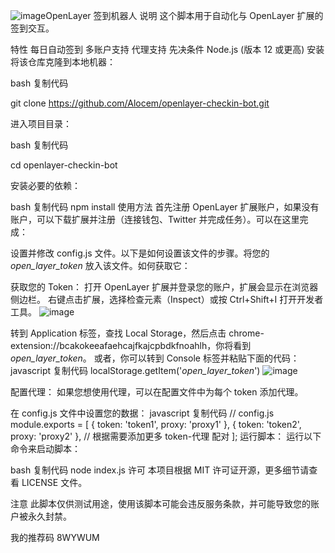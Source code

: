![image](https://github.com/user-attachments/assets/56302ff2-5ee3-488c-8b39-66bfc26dddf2)OpenLayer 签到机器人
说明
这个脚本用于自动化与 OpenLayer 扩展的签到交互。

特性
每日自动签到
多账户支持
代理支持
先决条件
Node.js (版本 12 或更高)
安装
将该仓库克隆到本地机器：

bash
复制代码

git clone https://github.com/Alocem/openlayer-checkin-bot.git

进入项目目录：

bash
复制代码

cd openlayer-checkin-bot

安装必要的依赖：

bash
复制代码
npm install
使用方法
首先注册 OpenLayer 扩展账户，如果没有账户，可以下载扩展并注册（连接钱包、Twitter 并完成任务）。可以在这里完成：

设置并修改 config.js 文件。以下是如何设置该文件的步骤。将您的 _open_layer_token_ 放入该文件。如何获取它：

获取您的 Token：
打开 OpenLayer 扩展并登录您的账户，扩展会显示在浏览器侧边栏。
右键点击扩展，选择检查元素（Inspect）或按 Ctrl+Shift+I 打开开发者工具。
![image](https://github.com/user-attachments/assets/19da45bc-0d3a-475d-9a2b-b37980e5bbb5)

转到 Application 标签，查找 Local Storage，然后点击 chrome-extension://bcakokeeafaehcajfkajcpbdkfnoahlh，你将看到 _open_layer_token_。
或者，你可以转到 Console 标签并粘贴下面的代码：
javascript
复制代码
localStorage.getItem('_open_layer_token_')
![image](https://github.com/user-attachments/assets/fbb8fd30-bac9-44be-8775-f3a4898db3a8)

配置代理：
如果您想使用代理，可以在配置文件中为每个 token 添加代理。

在 config.js 文件中设置您的数据：
javascript
复制代码
// config.js
module.exports = [
  { token: 'token1', proxy: 'proxy1' },
  { token: 'token2', proxy: 'proxy2' },
  // 根据需要添加更多 token-代理 配对
];
运行脚本：
运行以下命令来启动脚本：

bash
复制代码
node index.js
许可
本项目根据 MIT 许可证开源，更多细节请查看 LICENSE 文件。

注意
此脚本仅供测试用途，使用该脚本可能会违反服务条款，并可能导致您的账户被永久封禁。

我的推荐码 8WYWUM
